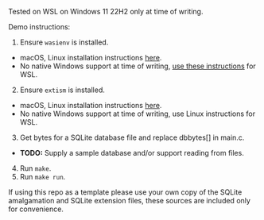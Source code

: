 Tested on WSL on Windows 11 22H2 only at time of writing.

Demo instructions:

1. Ensure `wasienv` is installed.
  - macOS, Linux installation instructions [here](https://github.com/wasienv/wasienv).
  - No native Windows support at time of writing, [use these instructions](https://medium.com/wasmer/wasienv-wasi-development-workflow-for-humans-1811d9a50345#:~:text=you%20can%20also%20install%20wasienv%20from%20source%20like%20this%3A) for WSL.
2. Ensure `extism` is installed.
  - macOS, Linux installation instructions [here](https://extism.org/docs/install/).
  - No native Windows support at time of writing, use Linux instructions for WSL.
3. Get bytes for a SQLite database file and replace dbbytes[] in main.c.
  - **TODO:** Supply a sample database and/or support reading from files.
4. Run `make`.
5. Run `make run`.

If using this repo as a template please use your own copy of the SQLite amalgamation and SQLite extension files, these sources are included only for convenience.
